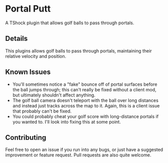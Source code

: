 # Portal Putt
A TShock plugin that allows golf balls to pass through portals.

## Details
This plugins allows golf balls to pass through portals, maintaining their relative velocity and position.

## Known Issues
* You'll sometimes notice a "fake" bounce off of portal surfaces before the ball jumps through; this can't really be fixed without a client mod, but ultimately shouldn't affect anything.
* The golf ball camera doesn't teleport with the ball over long distances and instead just tracks across the map to it. Again, this is a client issue that probably can't be fixed.
* You could probably cheat your golf score with long-distance portals if you wanted to. I'll look into fixing this at some point.

## Contributing
Feel free to open an issue if you run into any bugs, or just have a suggested improvement or feature request. Pull requests are also quite welcome.